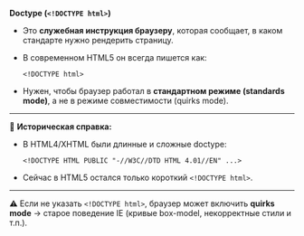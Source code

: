 **Doctype (`<!DOCTYPE html>`)**

- Это **служебная инструкция браузеру**, которая сообщает, в каком стандарте нужно рендерить страницу.
    
- В современном HTML5 он всегда пишется как:
    
    `<!DOCTYPE html>`
    
- Нужен, чтобы браузер работал в **стандартном режиме (standards mode)**, а не в режиме совместимости (quirks mode).
    

---

📌 **Историческая справка:**

- В HTML4/XHTML были длинные и сложные doctype:
    
    `<!DOCTYPE HTML PUBLIC "-//W3C//DTD HTML 4.01//EN" ...>`
    
- Сейчас в HTML5 остался только короткий `<!DOCTYPE html>`.
    

---

⚠️ Если не указать `<!DOCTYPE html>`, браузер может включить **quirks mode** → старое поведение IE (кривые box-model, некорректные стили и т.п.).
